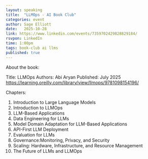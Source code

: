```yaml
---
layout: speaking
title:  "LLMOps - AI Book Club"
categories: event
author: Sage Elliott
date:   2025-10-28
link: https://www.linkedin.com/events/7359702429828829184/
rsvpon: LinkedIn
time: 1:00pm
tags: book-club ai llms
published: true
---
```

About the book:

Title: LLMOps
Authors: Abi Aryan
Published: July 2025
https://learning.oreilly.com/library/view/llmops/9781098154196/

Chapters:

1. Introduction to Large Language Models
2. Introduction to LLMOps
3. LLM-Based Applications
4. Data Engineering for LLMs
5. Model Domain Adaptation for LLM-Based Applications
6. API-First LLM Deployment
7. Evaluation for LLMs
8. Governance:Monitoring, Privacy, and Security
9. Scaling: Hardware, Infrastructure, and Resource Management
10. The Future of LLMs and LLMOps